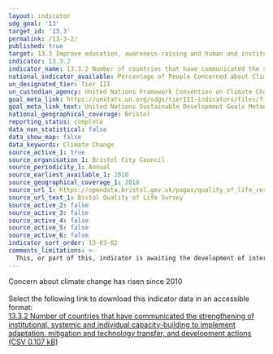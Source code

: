 ```yaml
---
layout: indicator
sdg_goal: '13'
target_id: '13.3'
permalink: /13-3-2/
published: true
target: 13.3 Improve education, awareness-raising and human and institutional capacity on climate change mitigation, adaptation, impact reduction and early warning
indicator: 13.3.2
indicator_name: 13.3.2 Number of countries that have communicated the strengthening of institutional, systemic and individual capacity-building to implement adaptation, mitigation and technology transfer, and development actions
national_indicator_available: Percentage of People Concerned about Climate Change
un_designated_tier: Tier III
un_custodian_agency: United Nations Framework Convention on Climate Change (UNFCCC), United Nations Educational, Scientific and Cultural Organization - Institute for Statistics (UNESCO-UIS)
goal_meta_link: https://unstats.un.org/sdgs/tierIII-indicators/files/Tier3-13-03-02.pdf
goal_meta_link_text: United Nations Sustainable Development Goals Metadata (PDF 4.0 MB)
national_geographical_coverage: Bristol
reporting_status: complete
data_non_statistical: false
data_show_map: false
data_keywords: Climate Change
source_active_1: true
source_organisation_1: Bristol City Council
source_periodicity_1: Annual
source_earliest_available_1: 2010
source_geographical_coverage_1: 2018
source_url_1: https://opendata.bristol.gov.uk/pages/quality_of_life_results_201819/bristol-trend-view#bristol-trend-view
source_url_text_1: Bistol Quality of Life Survey
source_active_2: false
source_active_3: false
source_active_4: false
source_active_5: false
source_active_6: false
indicator_sort_order: 13-03-02
comments_limitations: >-
  This, or part of this, indicator is awaiting the development of internationally established methodology and standards (classified by the UN as tier 3). Data follows the UN specification for this indicator. This indicator has been identified in collaboration with topic experts.
---
```

Concern about climate change has risen since 2010<br><br>Select the following link to download this indicator data in an accessible format:<br>[13.3.2 Number of countries that have communicated the strengthening of institutional, systemic and individual capacity-building to implement adaptation, mitigation and technology transfer, and development actions (CSV 0.107 kB)](https://sustainabledevelopment-uk.github.io/sdg-data/data/13-3-2.csv)